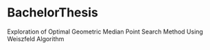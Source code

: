 # BachelorThesis
Exploration of Optimal Geometric Median Point Search Method Using Weiszfeld Algorithm
